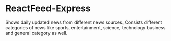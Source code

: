 # ReactFeed-Express
Shows daily updated news from different news sources, Consists different categories of news like sports, entertainment, science, technology business and general category as well.
